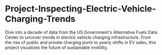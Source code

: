 # Project-Inspecting-Electric-Vehicle-Charging-Trends
Dive into a decade of data from the US Government's Alternative Fuels Data Center to uncover trends in electric vehicle charging infrastructure. From the rise of public and private charging ports to yearly shifts in EV sales, this project visualizes the future of sustainable mobility.

